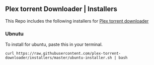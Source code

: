 ## Plex torrent Downloader | Installers

This Repo includes the following installers for [Plex torrent downloader](https://github.com/plex-torrent-downloader/plex-torrent-downloader)

### Ubnutu
To install for ubuntu, paste this in your terminal.
```
curl https://raw.githubusercontent.com/plex-torrent-downloader/installers/master/ubuntu-installer.sh | bash
```
